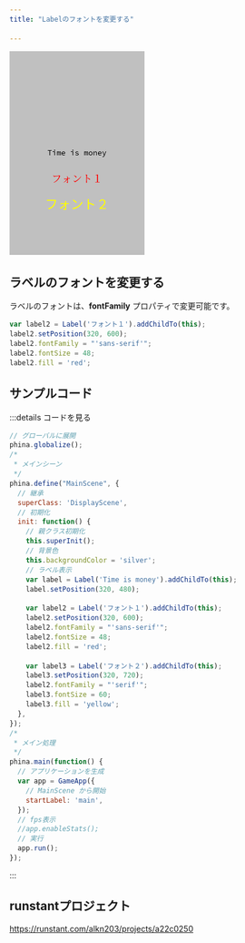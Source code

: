```yaml
---
title: "Labelのフォントを変更する"

---
```


![change-label-font](/images/change-label-font.png)

## ラベルのフォントを変更する
ラベルのフォントは、**fontFamily** プロパティで変更可能です。

```js
var label2 = Label('フォント１').addChildTo(this);
label2.setPosition(320, 600);
label2.fontFamily = "'sans-serif'";
label2.fontSize = 48;
label2.fill = 'red';
```

## サンプルコード
:::details コードを見る
```js
// グローバルに展開
phina.globalize();
/*
 * メインシーン
 */
phina.define("MainScene", {
  // 継承
  superClass: 'DisplayScene',
  // 初期化
  init: function() {
    // 親クラス初期化
    this.superInit();
    // 背景色
    this.backgroundColor = 'silver';
    // ラベル表示
    var label = Label('Time is money').addChildTo(this);
    label.setPosition(320, 480);

    var label2 = Label('フォント１').addChildTo(this);
    label2.setPosition(320, 600);
    label2.fontFamily = "'sans-serif'";
    label2.fontSize = 48;
    label2.fill = 'red';

    var label3 = Label('フォント２').addChildTo(this);
    label3.setPosition(320, 720);
    label2.fontFamily = "'serif'";
    label3.fontSize = 60;
    label3.fill = 'yellow';
  },
});
/*
 * メイン処理
 */
phina.main(function() {
  // アプリケーションを生成
  var app = GameApp({
    // MainScene から開始
    startLabel: 'main',
  });
  // fps表示
  //app.enableStats();
  // 実行
  app.run();
});
```
:::

## runstantプロジェクト
https://runstant.com/alkn203/projects/a22c0250